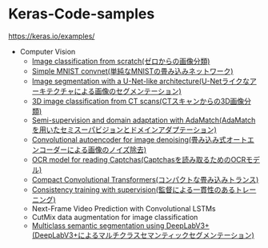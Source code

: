 # Keras-Code-samples

https://keras.io/examples/

* Computer Vision
  * [Image classification from scratch(ゼロからの画像分類)](Computer%20Vision/image_classification_from_scratch.ipynb)
  * [Simple MNIST convnet(単純なMNISTの畳み込みネットワーク)](Computer%20Vision/mnist_convnet.ipynb)
  * [Image segmentation with a U-Net-like architecture(U-Netライクなアーキテクチャによる画像のセグメンテーション)](Computer%20Vision/oxford_pets_image_segmentation.ipynb)
  * [3D image classification from CT scans(CTスキャンからの3D画像分類)](Computer%20Vision/3D_image_classification.ipynb)
  * [Semi-supervision and domain adaptation with AdaMatch(AdaMatchを用いたセミスーパビジョンとドメインアダプテーション)](Computer%20Vision/adamatch.ipynb)
  * [Convolutional autoencoder for image denoising(畳み込み式オートエンコーダーによる画像のノイズ除去)](Computer%20Vision/autoencoder.ipynb)
  * [OCR model for reading Captchas(Captchasを読み取るためのOCRモデル)](Computer%20Vision/captcha_ocr.ipynb)
  * [Compact Convolutional Transformers(コンパクトな畳み込みトランス)](Computer%20Vision/cct.ipynb)
  * [Consistency training with supervision(監督による一貫性のあるトレーニング)](Computer%20Vision/consistency_training.ipynb)
  * Next-Frame Video Prediction with Convolutional LSTMs
  * CutMix data augmentation for image classification
  * [Multiclass semantic segmentation using DeepLabV3+(DeepLabV3+によるマルチクラスセマンティックセグメンテーション)](Computer%20Vision/deeplabv3_plus.ipynb)

